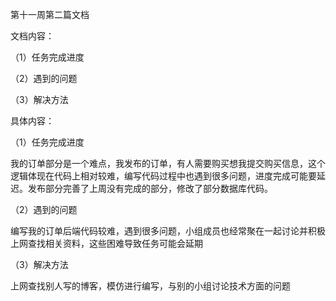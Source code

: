 第十一周第二篇文档

文档内容：

（1）任务完成进度

（2）遇到的问题

（3）解决方法

具体内容：

（1）任务完成进度

我的订单部分是一个难点，我发布的订单，有人需要购买想我提交购买信息，这个逻辑体现在代码上相对较难，编写代码过程中也遇到很多问题，进度完成可能要延迟。发布部分完善了上周没有完成的部分，修改了部分数据库代码。

（2）遇到的问题

编写我的订单后端代码较难，遇到很多问题，小组成员也经常聚在一起讨论并积极上网查找相关资料，这些困难导致任务可能会延期

（3）解决方法

上网查找别人写的博客，模仿进行编写，与别的小组讨论技术方面的问题